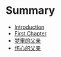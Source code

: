 # Summary

* [Introduction](README.md)
* [First Chapter](chapter1.md)
* [梦里的父亲](meng-li-de-fu-qin.md)
* [伤心的父亲](shang-xin-de-fu-qin.md)

